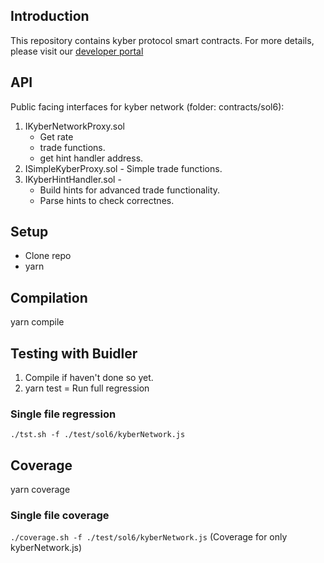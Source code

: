 ## Introduction
This repository contains kyber protocol smart contracts.
For more details, please visit our [developer portal](https://developer.kyber.network/)

## API
Public facing interfaces for kyber network (folder: contracts/sol6):
1. IKyberNetworkProxy.sol
     - Get rate
     - trade functions.
     - get hint handler address.
2. ISimpleKyberProxy.sol - Simple trade functions.
3. IKyberHintHandler.sol - 
    - Build hints for advanced trade functionality.
    - Parse hints to check correctnes.


## Setup
- Clone repo
- yarn

## Compilation
yarn compile

## Testing with Buidler
1. Compile if haven't done so yet.
2. yarn test = Run full regression

### Single file regression
`./tst.sh -f ./test/sol6/kyberNetwork.js`

## Coverage
yarn coverage

### Single file coverage
`./coverage.sh -f ./test/sol6/kyberNetwork.js` (Coverage for only kyberNetwork.js)
